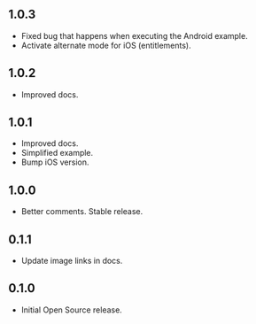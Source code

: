 ## 1.0.3

* Fixed bug that happens when executing the Android example.
* Activate alternate mode for iOS (entitlements).

## 1.0.2

* Improved docs.

## 1.0.1

* Improved docs.
* Simplified example.
* Bump iOS version.

## 1.0.0

* Better comments. Stable release.

## 0.1.1

* Update image links in docs.

## 0.1.0

* Initial Open Source release.
